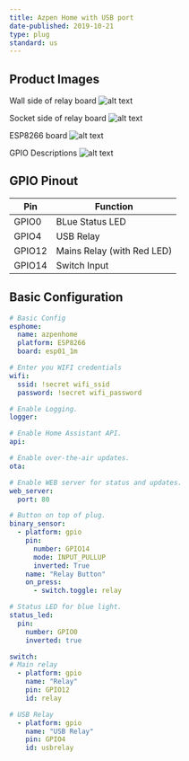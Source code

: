 ```yaml
---
title: Azpen Home with USB port
date-published: 2019-10-21
type: plug
standard: us
---
```


## Product Images

Wall side of relay board
 ![alt text](/WallSide.jpeg "Wall Side of Board")

Socket side of relay board
 ![alt text](/SocketSide.jpeg "Socket Side of Board")

ESP8266 board
 ![alt text](/ESPboard.jpeg "ESP board")

GPIO Descriptions
 ![alt text](/GPIOs.jpeg "GPIO Descriptions")

## GPIO Pinout

| Pin     | Function                           |
|---------|------------------------------------|
| GPIO0   | BLue Status LED                    |
| GPIO4   | USB Relay                          |
| GPIO12  | Mains Relay (with Red LED)         |
| GPIO14  | Switch Input                       |

## Basic Configuration

```yaml
# Basic Config
esphome:
  name: azpenhome
  platform: ESP8266
  board: esp01_1m

# Enter you WIFI credentials
wifi:
  ssid: !secret wifi_ssid
  password: !secret wifi_password

# Enable Logging.
logger:

# Enable Home Assistant API.
api:

# Enable over-the-air updates.
ota:

# Enable WEB server for status and updates.
web_server:
  port: 80

# Button on top of plug.
binary_sensor:
  - platform: gpio
    pin:
      number: GPIO14
      mode: INPUT_PULLUP
      inverted: True
    name: "Relay Button"
    on_press:
      - switch.toggle: relay

# Status LED for blue light.
status_led:
  pin:
    number: GPIO0
    inverted: true

switch:
# Main relay
  - platform: gpio
    name: "Relay"
    pin: GPIO12
    id: relay

# USB Relay
  - platform: gpio
    name: "USB Relay"
    pin: GPIO4
    id: usbrelay

```
